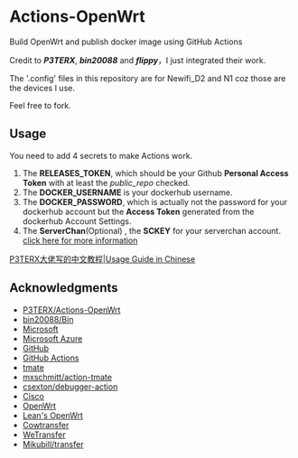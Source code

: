 # Actions-OpenWrt

Build OpenWrt and publish docker image using GitHub Actions

Credit to ***P3TERX***, ***bin20088*** and ***flippy***，I just integrated their work.

The '.config' files in this repository are for Newifi_D2 and N1 coz those are the devices I use.

Feel free to fork.

## Usage

You need to add 4 secrets to make Actions work.

1. The **RELEASES_TOKEN**, which should be your Github **Personal Access Token** with at least the *public_repo* checked.
2. The **DOCKER_USERNAME** is your dockerhub username.
3. The **DOCKER_PASSWORD**, which is actually not the password for your dockerhub account but the **Access Token** generated from the dockerhub Account Settings.
4. The **ServerChan**(Optional) , the **SCKEY** for your serverchan account. [click here for more information](http://sc.ftqq.com/3.version)

[P3TERX大佬写的中文教程|Usage Guide in Chinese](https://p3terx.com/archives/build-openwrt-with-github-actions.html)

## Acknowledgments

- [P3TERX/Actions-OpenWrt](https://github.com/P3TERX/Actions-OpenWrt)
- [bin20088/Bin](https://github.com/bin20088/Bin)
- [Microsoft](https://www.microsoft.com)
- [Microsoft Azure](https://azure.microsoft.com)
- [GitHub](https://github.com)
- [GitHub Actions](https://github.com/features/actions)
- [tmate](https://github.com/tmate-io/tmate)
- [mxschmitt/action-tmate](https://github.com/mxschmitt/action-tmate)
- [csexton/debugger-action](https://github.com/csexton/debugger-action)
- [Cisco](https://www.cisco.com/)
- [OpenWrt](https://github.com/openwrt/openwrt)
- [Lean's OpenWrt](https://github.com/coolsnowwolf/lede)
- [Cowtransfer](https://cowtransfer.com)
- [WeTransfer](https://wetransfer.com/)
- [Mikubill/transfer](https://github.com/Mikubill/transfer)
